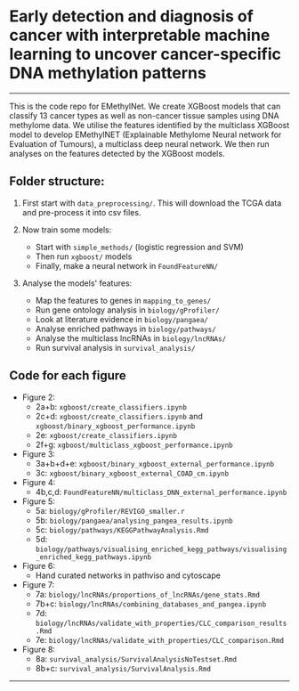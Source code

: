# Early detection and diagnosis of cancer with interpretable machine learning to uncover cancer-specific DNA methylation patterns
-------------------------------------------------

This is the code repo for EMethylNet. We create XGBoost models that can classify 13 cancer types as well as non-cancer tissue samples using DNA methylome data. We utilise the features identified by the multiclass XGBoost model to develop EMethylNET (Explainable Methylome Neural network for Evaluation of Tumours), a multiclass deep neural network. We then run analyses on the features detected by the XGBoost models.


## Folder structure:

1. First start with `data_preprocessing/`. This will download the TCGA data and pre-process it into csv files.

2. Now train some models:
    * Start with `simple_methods/` (logistic regression and SVM)
    * Then run `xgboost/` models
    * Finally, make a neural network in `FoundFeatureNN/`

3. Analyse the models' features:
    * Map the features to genes in `mapping_to_genes/`
    * Run gene ontology analysis in `biology/gProfiler/`
    * Look at literature evidence in `biology/pangaea/`
    * Analyse enriched pathways in `biology/pathways/`
    * Analyse the multiclass lncRNAs in `biology/lncRNAs/`
    * Run survival analysis in `survival_analysis/`


## Code for each figure
- Figure 2:
    - 2a+b: `xgboost/create_classifiers.ipynb`
    - 2c+d: `xgboost/create_classifiers.ipynb` and `xgboost/binary_xgboost_performance.ipynb`
    - 2e: `xgboost/create_classifiers.ipynb`
    - 2f+g: `xgboost/multiclass_xgboost_performance.ipynb`
- Figure 3:
    - 3a+b+d+e: `xgboost/binary_xgboost_external_performance.ipynb`
    - 3c: `xgboost/binary_xgboost_external_COAD_cm.ipynb`
- Figure 4:
    - 4b,c,d: `FoundFeatureNN/multiclass_DNN_external_performance.ipynb`
- Figure 5:
    - 5a: `biology/gProfiler/REVIGO_smaller.r`
    - 5b: `biology/pangaea/analysing_pangea_results.ipynb`
    - 5c: `biology/pathways/KEGGPathwayAnalysis.Rmd`
    - 5d: `biology/pathways/visualising_enriched_kegg_pathways/visualising_enriched_kegg_pathways.ipynb`
- Figure 6:
    - Hand curated networks in pathviso and cytoscape
- Figure 7:
    - 7a: `biology/lncRNAs/proportions_of_lncRNAs/gene_stats.Rmd`
    - 7b+c: `biology/lncRNAs/combining_databases_and_pangea.ipynb`
    - 7d: `biology/lncRNAs/validate_with_properties/CLC_comparison_results.Rmd`
    - 7e: `biology/lncRNAs/validate_with_properties/CLC_comparison.Rmd`
- Figure 8:
    - 8a: `survival_analysis/SurvivalAnalysisNoTestset.Rmd`
    - 8b+c: `survival_analysis/SurvivalAnalysis.Rmd`

------------------------------------------------


